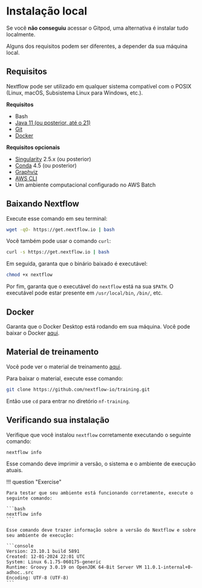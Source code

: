 # Instalação local

Se você **não conseguiu** acessar o Gitpod, uma alternativa é instalar tudo localmente.

Alguns dos requisitos podem ser diferentes, a depender da sua máquina local.

## Requisitos

Nextflow pode ser utilizado em qualquer sistema compatível com o POSIX (Linux, macOS, Subsistema Linux para Windows, etc.).

**Requisitos**

- Bash
- [Java 11 (ou posterior, até o 21)](https://www.oracle.com/technetwork/java/javase/downloads/index.html)
- [Git](https://git-scm.com/)
- [Docker](https://docs.docker.com/get-docker/)

**Requisitos opcionais**

- [Singularity](https://github.com/sylabs/singularity) 2.5.x (ou posterior)
- [Conda](https://conda.io/) 4.5 (ou posterior)
- [Graphviz](http://www.graphviz.org/)
- [AWS CLI](https://aws.amazon.com/cli/)
- Um ambiente computacional configurado no AWS Batch

## Baixando Nextflow

Execute esse comando em seu terminal:

```bash
wget -qO- https://get.nextflow.io | bash
```

Você também pode usar o comando `curl`:

```bash
curl -s https://get.nextflow.io | bash
```

Em seguida, garanta que o binário baixado é executável:

```bash
chmod +x nextflow
```

Por fim, garanta que o executável do `nextflow` está na sua `$PATH`. O executável pode estar presente em `/usr/local/bin`, `/bin/`, etc.

## Docker

Garanta que o Docker Desktop está rodando em sua máquina. Você pode baixar o Docker [aqui](https://docs.docker.com/get-docker/).

## Material de treinamento

Você pode ver o material de treinamento [aqui](https://training.nextflow.io/).

Para baixar o material, execute esse comando:

```bash
git clone https://github.com/nextflow-io/training.git
```

Então use `cd` para entrar no diretório `nf-training`.

## Verificando sua instalação

Verifique que você instalou `nextflow` corretamente executando o seguinte comando:

```bash
nextflow info
```

Esse comando deve imprimir a versão, o sistema e o ambiente de execução atuais.

!!! question "Exercise"

    Para testar que seu ambiente está funcionando corretamente, execute o seguinte comando:

    ```bash
    nextflow info
    ```

    Esse comando deve trazer informação sobre a versão do Nextflow e sobre seu ambiente de execução:

    ```console
    Version: 23.10.1 build 5891
    Created: 12-01-2024 22:01 UTC
    System: Linux 6.1.75-060175-generic
    Runtime: Groovy 3.0.19 on OpenJDK 64-Bit Server VM 11.0.1-internal+0-adhoc..src
    Encoding: UTF-8 (UTF-8)
    ```
